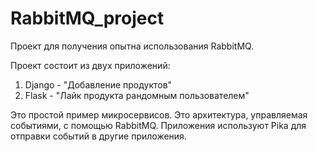 # RabbitMQ_project

Проект для получения опытна использования RabbitMQ. 

Проект состоит из двух приложений:
1) Django - "Добавление продуктов"
2) Flask - "Лайк продукта рандомным пользователем"

Это простой пример микросервисов. Это архитектура, управляемая событиями, с помощью RabbitMQ. 
Приложения используют Pika для отправки событий в другие приложения.
